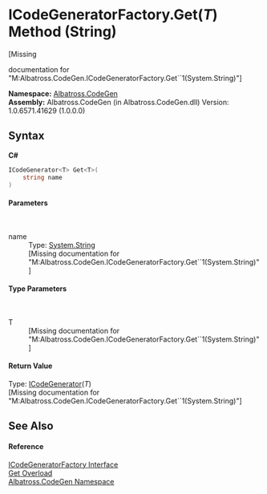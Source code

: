 # ICodeGeneratorFactory.Get(*T*) Method (String)
 

\[Missing <summary> documentation for "M:Albatross.CodeGen.ICodeGeneratorFactory.Get``1(System.String)"\]

**Namespace:**&nbsp;<a href="DCDDD28E.md">Albatross.CodeGen</a><br />**Assembly:**&nbsp;Albatross.CodeGen (in Albatross.CodeGen.dll) Version: 1.0.6571.41629 (1.0.0.0)

## Syntax

**C#**<br />
``` C#
ICodeGenerator<T> Get<T>(
	string name
)

```


#### Parameters
&nbsp;<dl><dt>name</dt><dd>Type: <a href="http://msdn2.microsoft.com/en-us/library/s1wwdcbf" target="_blank">System.String</a><br />\[Missing <param name="name"/> documentation for "M:Albatross.CodeGen.ICodeGeneratorFactory.Get``1(System.String)"\]</dd></dl>

#### Type Parameters
&nbsp;<dl><dt>T</dt><dd>\[Missing <typeparam name="T"/> documentation for "M:Albatross.CodeGen.ICodeGeneratorFactory.Get``1(System.String)"\]</dd></dl>

#### Return Value
Type: <a href="919CCE29.md">ICodeGenerator</a>(*T*)<br />\[Missing <returns> documentation for "M:Albatross.CodeGen.ICodeGeneratorFactory.Get``1(System.String)"\]

## See Also


#### Reference
<a href="1FFDA092.md">ICodeGeneratorFactory Interface</a><br /><a href="C0A98571.md">Get Overload</a><br /><a href="DCDDD28E.md">Albatross.CodeGen Namespace</a><br />